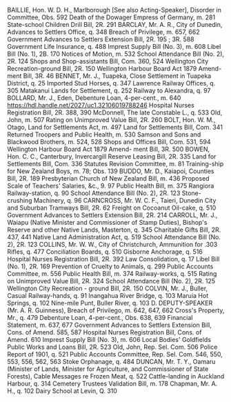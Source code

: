 BAILLIE, Hon. W. D. H., Marlborough [See also Acting-Speaker], Disorder in Committee, Obs. 592 Death of the Dowager Empress of Germany, m. 281 State-school Children Drill Bill, 2R. 291 BARCLAY, Mr. A. R., City of Dunedin, Advances to Settlers Office, q. 348 Breach of Privilege, m. 657, 662 Government Advances to Settlers Extension Bill, 2R. 195 ; 3R. 588 Government Life Insurance, q. 488 Imprest Supply Bill (No. 3), m. 608 Libel Bill (No. 1), 2B. 170 Notices of Motion, m. 532 School Attendance Bill (No. 2), 2R. 124 Shops and Shop-assistants Bill, Com. 360, 524 Wellington City Recreation-ground Bill, 2R. 150 Wellington Harbour Board Act 1879 Amend- ment Bill, 3R. 46 BENNET, Mr. J., Tuapeka, Close Settlement in Tuapeka District, q. 25 Imported Stud Horses, q. 347 Lawrence Railway Offices, q. 305 Matakanui Lands for Settlement, q. 252 Railway to Alexandra, q. 97 BOLLARD, Mr. J., Eden, Debenture Loan, 4-per-cent., m. 640 https://hdl.handle.net/2027/uc1.32106019788246 Hospital Nurses Registration Bill, 2R. 388, 390 McDonnell, The late Constable L., q. 533 Old, John, m. 507 Rating on Unimproved Value Bill, 2R. 260 BOLT, Hon. W. M., Otago, Land for Settlements Act, m. 497 Land for Settlements Bill, Com. 341 Returned Troopers and Public Health, m. 530 Samson and Sons and Blackwood Brothers, m. 524, 528 Shops and Offices Bill, Com. 531, 594 Wellington Harbour Board Act 1879 Amend- ment Bill, 3R. 500 BOWEN, Hon. C. C., Canterbury, Invercargill Reserve Leasing Bill, 2R. 335 Land for Settlements Bill, Com. 336 Statutes Revision Committee, m. 81 Training-ship for New Zealand Boys, m. 78; Obs. 139 BUDDO, Mr. D., Kaiapoi, Counties Bill, 2R. 189 Presbyterian Church of New Zealand Bill, m. 436 Proposed Scale of Teachers' Salaries, &c., 9. 97 Public Health Bill, m. 375 Rangiora Railway-station, q. 90 School Attendance Bill (No. 2), 2R. 123 Stone-crushing Machinery, q. 96 CARNCROSS, Mr. W. C. F., Taieri, Dunedin City and Suburban Tramways Bill, 2R. 62 Freight on Cocoanut Oil-cake, q. 510 Government Advances to Settlers Extension Bill, 2R. 214 CARROLL, Mr. J., Waiapu (Native Minister and Commissioner of Stamp Duties), Bishop's Reserve and other Native Lands, Masterton, q. 345 Charitable Gifts Bill, 2R. 437, 441 Native Land Administration Act, q. 519 School Attendance Bill (No. 2), 2R. 123 COLLINS, Mr. W. W., City of Christchurch, Ammunition for .303 Rifles, q. 477 Conciliation Boards, q. 510 Gisborne Anchorage, q. 516 Hospital Nurses Registration Bill, 2R. 392 Law Consolidation, q. 17 Libel Bill (No. 1), 2R. 169 Prevention of Cruelty to Animals, q. 299 Public Accounts Committee, m. 556 Public Health Bill, m. 374 Railway-works, q. 515 Rating on Unimproved Value Bill, 2R. 324 School Attendance Bill (No. 2), 2R. 125 Wellington City Recreation - ground Bill, 2R. 150 COLVIN, Mr. J., Buller, Casual Railway-hands, q. 91 Inangahua River Bridge, q. 103 Maruia Hot Springs, q. 102 Nine-mile Punt, Buller River, q. 103 D. DEPUTY-SPEAKER (Mr. A. R. Guinness), Breach of Privilego, m. 642, 647, 662 Cross's Property, Mr., q. 479 Debenture Loan, 4-per-cent., Obs. 638, 639 Financial Statement, m. 637, 677 Government Advances to Settlers Extension Bill, Cons. of Amend. 585, 587 Hospital Nurses Registration Bill, Cons. of Amend. 610 Imprest Supply Bill (No. 3), m. 606 Local Bodies' Goldfields Public Works and Loans Bill, 2R. 523 Old, John, Rep. Sel. Com. 506 Police Report of 1901, q. 521 Public Accounts Committee, Rep. Sel. Com. 546, 550, 553, 556, 562, 563 Stoke Orphanage, q. 484 DUNCAN, Mr. T. Y., Oamaru (Minister of Lands, Minister for Agriculture, and Commissioner of State Forests), Cable Messages re Frozen Meat, q. 522 Cattle-landing in Auckland Harbour, q. 314 Cemetery Trustees Validation Bill, m. 178 Chapman, Mr. A. H., q. 102 Dairy School at Levin, Q. 310 